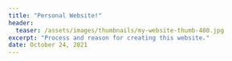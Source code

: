 ```yaml
---
title: "Personal Website!"
header:
  teaser: /assets/images/thumbnails/my-website-thumb-400.jpg
excerpt: "Process and reason for creating this website."
date: October 24, 2021
---
```

